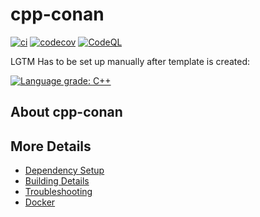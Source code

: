 # cpp-conan

[![ci](https://github.com/JensDll/cpp-conan/actions/workflows/ci.yml/badge.svg)](https://github.com/JensDll/cpp-conan/actions/workflows/ci.yml)
[![codecov](https://codecov.io/gh/JensDll/cpp-conan/branch/main/graph/badge.svg)](https://codecov.io/gh/JensDll/cpp-conan)
[![CodeQL](https://github.com/JensDll/cpp-conan/actions/workflows/codeql-analysis.yml/badge.svg)](https://github.com/JensDll/cpp-conan/actions/workflows/codeql-analysis.yml)

LGTM Has to be set up manually after template is created:

[![Language grade: C++](https://img.shields.io/lgtm/grade/cpp/github/JensDll/cpp-conan)](https://lgtm.com/projects/g/JensDll/cpp-conan/context:cpp)

## About cpp-conan



## More Details

 * [Dependency Setup](README_dependencies.md)
 * [Building Details](README_building.md)
 * [Troubleshooting](README_troubleshooting.md)
 * [Docker](README_docker.md)
